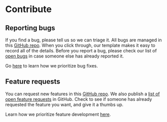 # Contribute

## Reporting bugs

If you find a bug, please tell us so we can triage it. All bugs are managed in this [GitHub repo](https://github.com/portainer/portainer/issues/new?assignees=\&labels=bug%2Fneed-confirmation%2C+kind%2Fbug\&template=Bug\_report.md\&title=). When you click through, our template makes it easy to record all of the details. Before you report a bug, please check our list of [open bugs](https://github.com/portainer/portainer/labels/kind%2Fbug) in case someone else has already reported it.

Go [here](../faq/contributing/how-do-you-decide-which-bugs-and-features-to-work-on-first.md) to learn how we prioritize bug fixes.

## Feature requests

You can request new features in this [GitHub repo](https://github.com/portainer/portainer/issues/new?assignees=\&labels=\&template=Feature\_request.md\&title=). We also publish a [list of open feature requests](https://github.com/portainer/portainer/issues?q=is%3Aissue+is%3Aopen+label%3Abug%2Fconfirmed) in GitHub. Check to see if someone has already requested the feature you want, and give it a thumbs up.

Learn how we prioritize feature development [here](../faq/contributing/how-do-you-decide-which-bugs-and-features-to-work-on-first.md).
